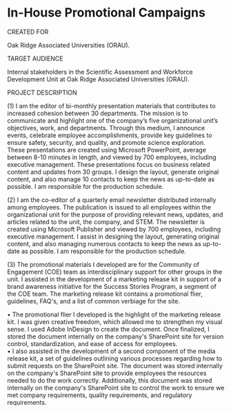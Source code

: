 # In-House Promotional Campaigns
CREATED FOR									

Oak Ridge Associated Universities (ORAU).									
									
TARGET AUDIENCE									

Internal stakeholders in the Scientific Assessment and Workforce Development Unit at Oak Ridge Associated Universities (ORAU).																		

PROJECT DESCRIPTION									

(1) I am the editor of bi-monthly presentation materials that contributes to increased cohesion between 30 departments. The mission is to communicate and highlight one of the company’s five organizational unit’s objectives, work, and departments. Through this medium, I announce events, celebrate employee accomplishments, provide key guidelines to ensure safety, security, and quality, and promote science exploration. These presentations are created using Microsoft PowerPoint, average between 8-10 minutes in length, and viewed by 700 employees, including executive management. These presentations focus on business related content and updates from 30 groups. I design the layout, generate original content, and also manage 10 contacts to keep the news as up-to-date as possible. I am responsible for the production schedule.						
									
(2) I am the co-editor of a quarterly email newsletter distributed internally among employees. The publication is issued to all employees within the organizational unit for the purpose of providing relevant news, updates, and articles related to the unit, the company, and STEM. The newsletter is created using Microsoft Publisher and viewed by 700 employees, including executive management. I assist in designing the layout, generating original content, and also managing numerous contacts to keep the news as up-to-date as possible. I am responsible for the production schedule.									
																
(3) The promotional materials I developed are for the Community of Engagement (COE) team as interdisciplinary support for other groups in the unit. I assisted in the development of a marketing release kit in support of a brand awareness initiative for the Success Stories Program, a segment of the COE team. The marketing release kit contains a promotional flier, guidelines, FAQ's, and a list of common verbiage for the site.									
																
• The promotional flier I developed is the highlight of the marketing release kit. I was given creative freedom, which allowed me to strengthen my visual sense. I used Adobe InDesign to create the document. Once finalized, I stored the document internally on the company's SharePoint site for version control, standardization, and ease of access for employees.												
• I also assisted in the development of a second component of the media release kit, a set of guidelines outlining various processes regarding how to submit requests on the SharePoint site. The document was stored internally on the company's SharePoint site to provide employees the resources needed to do the work correctly. Additionally, this document was stored internally on the company's SharePoint site to control the work to ensure we met company requirements, quality requirements, and regulatory requirements. 								
								
